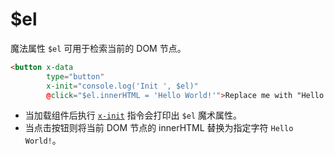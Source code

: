 # $el

魔法属性 `$el` 可用于检索当前的 DOM 节点。

```html
<button x-data
        type="button"
        x-init="console.log('Init ', $el)"
        @click="$el.innerHTML = 'Hello World!'">Replace me with "Hello World!"</button>
```
- 当加载组件后执行 [`x-init`](../directives/x-init.md) 指令会打印出 `$el` 魔术属性。
- 当点击按钮则将当前 DOM 节点的 innerHTML 替换为指定字符 `Hello World!`。